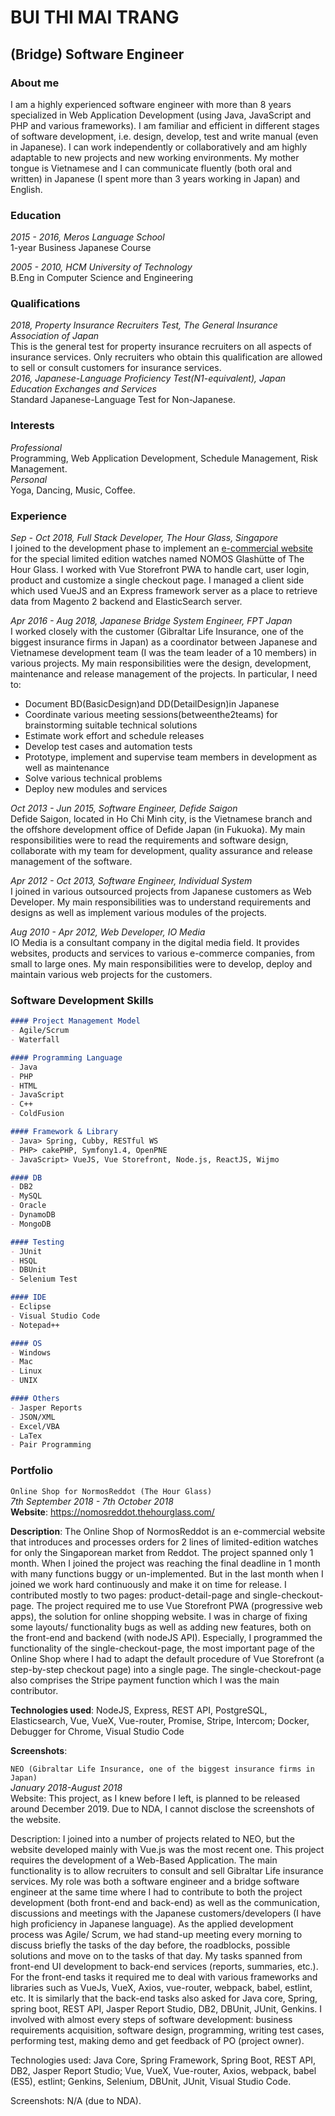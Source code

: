 # BUI THI MAI TRANG
## (Bridge) Software Engineer

### About me
I am a highly experienced software engineer with more than 8 years specialized in Web Application Development (using Java, JavaScript and PHP and various frameworks). I am familiar and efficient in different stages of software development, i.e. design, develop, test and write manual (even in Japanese). I can work independently or collaboratively and am highly adaptable to new projects and new working environments. My mother tongue is Vietnamese and I can communicate fluently (both oral and written) in Japanese (I spent more than 3 years working in Japan) and English.

### Education
_2015 - 2016, Meros Language School_  
1-year Business Japanese Course

_2005 - 2010, HCM University of Technology_  
B.Eng in Computer Science and Engineering

### Qualifications
_2018, Property Insurance Recruiters Test, The General Insurance Association of Japan_  
This is the general test for property insurance recruiters on all aspects of insurance services. Only recruiters who obtain this qualification are allowed to sell or consult customers for insurance services.  
_2016, Japanese-Language Proficiency Test(N1-equivalent), Japan Education Exchanges and Services_  
Standard Japanese-Language Test for Non-Japanese.

### Interests
_Professional_  
Programming, Web Application Development, Schedule Management, Risk Management.  
_Personal_  
Yoga, Dancing, Music, Coffee.

### Experience
_Sep - Oct 2018, Full Stack Developer, The Hour Glass, Singapore_  
I joined to the development phase to implement an [e-commercial website](https://nomosreddot.thehourglass.com) for the special limited edition watches named NOMOS Glashütte of The Hour Glass. I worked with Vue Storefront PWA to handle cart, user login, product and customize a single checkout page. I managed a client side which used VueJS and an Express framework server as a place to retrieve data from Magento 2 backend and ElasticSearch server.  

_Apr 2016 - Aug 2018, Japanese Bridge System Engineer, FPT Japan_  
I worked closely with the customer (Gibraltar Life Insurance, one of the biggest insurance firms in Japan) as a coordinator between Japanese and Vietnamese development team (I was the team leader of a 10 members) in various projects. My main responsibilities were the design, development, maintenance and release management of the projects. In particular, I need to:  
- Document BD(BasicDesign)and DD(DetailDesign)in Japanese
- Coordinate various meeting sessions(betweenthe2teams) for brainstorming suitable technical solutions
- Estimate work effort and schedule releases
- Develop test cases and automation tests
- Prototype, implement and supervise team members in development as well as maintenance
- Solve various technical problems
- Deploy new modules and services

_Oct 2013 - Jun 2015, Software Engineer, Defide Saigon_  
Defide Saigon, located in Ho Chi Minh city, is the Vietnamese branch and the offshore development office of Defide Japan (in Fukuoka). My main responsibilities were to read the requirements and software design, collaborate with my team for development, quality assurance and release management of the software.  

_Apr 2012 - Oct 2013, Software Engineer, Individual System_  
I joined in various outsourced projects from Japanese customers as Web Developer. My main responsibilities was to understand requirements and designs as well as implement various modules of the projects.  

_Aug 2010 - Apr 2012, Web Developer, IO Media_  
IO Media is a consultant company in the digital media field. It provides websites, products and services to various e-commerce companies, from small to large ones. My main responsibilities were to develop, deploy and maintain various web projects for the customers.  


### Software Development Skills
```markdown
#### Project Management Model
- Agile/Scrum  
- Waterfall  

#### Programming Language
- Java  
- PHP  
- HTML  
- JavaScript  
- C++  
- ColdFusion  

#### Framework & Library
- Java> Spring, Cubby, RESTful WS  
- PHP> cakePHP, Symfony1.4, OpenPNE  
- JavaScript> VueJS, Vue Storefront, Node.js, ReactJS, Wijmo  

#### DB
- DB2  
- MySQL  
- Oracle  
- DynamoDB  
- MongoDB  

#### Testing
- JUnit  
- HSQL  
- DBUnit  
- Selenium Test  

#### IDE
- Eclipse  
- Visual Studio Code  
- Notepad++  

#### OS
- Windows  
- Mac  
- Linux  
- UNIX  

#### Others
- Jasper Reports  
- JSON/XML  
- Excel/VBA  
- LaTex  
- Pair Programming  
```

### Portfolio
`Online Shop for NormosReddot (The Hour Glass) `  
_7th September 2018 - 7th October 2018_  
**Website**: https://nomosreddot.thehourglass.com/

**Description**: The Online Shop of NormosReddot is an e-commercial website that introduces and processes orders for 2 lines of limited-edition watches for only the Singaporean market from Reddot.
The project spanned only 1 month. When I joined the project was reaching the final deadline in 1 month with many functions buggy or un-implemented. But in the last month when I joined we work hard continuously and make it on time for release. 
I contributed mostly to two pages: product-detail-page and single-checkout-page.
The project required me to use Vue Storefront PWA (progressive web apps), the solution for online shopping website. 
I was in charge of fixing some layouts/ functionality bugs as well as adding new features, both on the front-end and backend (with nodeJS API).
Especially, I programmed the functionality of the single-checkout-page, the most important page of the Online Shop where I had to adapt the default procedure of Vue Storefront (a step-by-step checkout page) into a single page. The single-checkout-page also comprises the Stripe payment function which I was the main contributor.

**Technologies used**: NodeJS, Express, REST API, PostgreSQL, Elasticsearch, Vue, VueX, Vue-router, Promise, Stripe, Intercom; Docker, Debugger for Chrome, Visual Studio Code

**Screenshots**:

`NEO (Gibraltar Life Insurance, one of the biggest insurance firms in Japan)`  
_January 2018-August 2018_  
Website: This project, as I knew before I left, is planned to be released around December 2019. Due to NDA, I cannot disclose the screenshots of the website.

Description: I joined into a number of projects related to NEO, but the website developed mainly with Vue.js was the most recent one. This project requires the development of a Web-Based Application. The main functionality is to allow recruiters to consult and sell Gibraltar Life insurance services.
My role was both a software engineer and a bridge software engineer at the same time where I had to contribute to both the project development (both front-end and back-end) as well as the communication, discussions and meetings with the Japanese customers/developers (I have high proficiency in Japanese language).
As the applied development process was Agile/ Scrum, we had stand-up meeting every morning to discuss briefly the tasks of the day before, the roadblocks, possible solutions and move on to the tasks of that day. 
My tasks spanned from front-end UI development to back-end services (reports, summaries, etc.). 
For the front-end tasks it required me to deal with various frameworks and libraries such as VueJs, VueX, Axios, vue-router, webpack, babel, estlint, etc. It is similarly that the back-end tasks also asked for Java core, Spring, spring boot, REST API, Jasper Report Studio, DB2, DBUnit, JUnit, Genkins. 
I involved with almost every steps of software development: business requirements acquisition, software design, programming, writing test cases, performing test, making demo and get feedback of PO (project owner).

Technologies used: Java Core, Spring Framework, Spring Boot, REST API, DB2, Jasper Report Studio; Vue, VueX, Vue-router, Axios, webpack, babel (ES5), estlint; Genkins, Selenium, DBUnit, JUnit, Visual Studio Code.

Screenshots: N/A (due to NDA).
